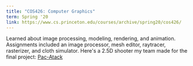 ```yaml
---
title: "COS426: Computer Graphics"
term: Spring '20
link: https://www.cs.princeton.edu/courses/archive/spring20/cos426/
---
```


Learned about image processing, modeling, rendering, and animation. Assignments included an image processor, mesh editor, raytracer, rasterizer, and cloth simulator. Here's a 2.5D shooter my team made for the final project: [Pac-Atack](https://michaelf49.github.io/Pacman3D/)